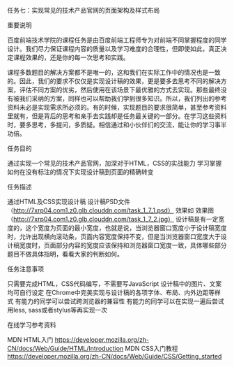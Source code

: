 任务七：实现常见的技术产品官网的页面架构及样式布局

重要说明

百度前端技术学院的课程任务是由百度前端工程师专为对前端不同掌握程度的同学设计。我们尽力保证课程内容的质量以及学习难度的合理性，但即使如此，真正决定课程效果的，还是你的每一次思考和实践。

课程多数题目的解决方案都不是唯一的，这和我们在实际工作中的情况也是一致的。因此，我们的要求不仅仅是实现设计稿的效果，更是要多去思考不同的解决方案，评估不同方案的优劣，然后使用在该场景下最优雅的方式去实现。那些最终没有被我们采纳的方案，同样也可以帮助我们学到很多知识。所以，我们列出的参考资料未必是实现需求所必须的。有的时候，实现题目的要求很简单，甚至参考资料里就有，但是背后的思考和亲手去实践却是任务最关键的一部分。在学习这些资料时，要多思考，多提问，多质疑。相信通过和小伙伴们的交流，能让你的学习事半功倍。

任务目的

通过实现一个常见的技术产品官网，加深对于HTML，CSS的实战能力
学习掌握如何在没有标注的情况下实现设计稿到页面的精确转变

任务描述

通过HTML及CSS实现设计稿 设计稿PSD文件（http://7xrp04.com1.z0.glb.clouddn.com/task_1_7_1.psd）
效果如 效果图（http://7xrp04.com1.z0.glb.clouddn.com/task_1_7_2.jpg）
设计稿是有一定宽度的，这个宽度为页面的最小宽度，也就是说，当浏览器窗口宽度小于设计稿宽度时，允许出现横向滚动条，页面内容宽度保持不变，但是当浏览器窗口宽度大于设计稿宽度时，页面部分内容的宽度应该保持和浏览器窗口宽度一致，具体哪些部分题目不做具体指明，看看大家的判断如何。

任务注意事项

只需要完成HTML，CSS代码编写，不需要写JavaScript
设计稿中的图片、文案均可自行设定
在Chrome中完美实现与设计稿的各项字体、布局、内外边距等样式
有能力的同学可以尝试跨浏览器的兼容性
有能力的同学可以在实现一遍后尝试用less, sass或者stylus等再实现一次

在线学习参考资料

MDN HTML入门 https://developer.mozilla.org/zh-CN/docs/Web/Guide/HTML/Introduction
MDN CSS入门教程 https://developer.mozilla.org/zh-CN/docs/Web/Guide/CSS/Getting_started
